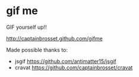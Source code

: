 gif me
======

GIF yourself up!!

http://captainbrosset.github.com/gifme

Made possible thanks to:
- jsgif https://github.com/antimatter15/jsgif
- cravat https://github.com/captainbrosset/cravat
